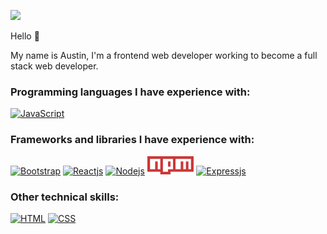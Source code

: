 ![](https://komarev.com/ghpvc/?username=austincomstock)

Hello 👋

My name is Austin, I'm a frontend web developer working to become a full stack web developer. 

<h3>Programming languages I have experience with:</h3>

<a target="_blank" rel="noopener noreferrer nofollow" 
href="https://developer.mozilla.org/en-US/docs/Web/JavaScript"><img src="http://3con14.biz/code/_data/js/intro/js-logo.png" alt="JavaScript" height="43" style="max-width: 100%;"></a>



<h3>Frameworks and libraries I have experience with:</h3>

<a target="_blank" rel="noopener noreferrer nofollow" href="https://commons.wikimedia.org/wiki/File:Bootstrap_logo.svg"><img src="https://upload.wikimedia.org/wikipedia/commons/b/b2/Bootstrap_logo.svg" alt="Bootstrap" height="45" style="max-width: 100%;"></a>
<a target="_blank" rel="noopener noreferrer nofollow" href="https://camo.githubusercontent.com/a5e7bb7952ecdf23aec1c2ecfd3cd9464b4e186640fd049a2d258c1ce21d40fe/68747470733a2f2f6272616e64736c6f676f732e636f6d2f77702d636f6e74656e742f75706c6f6164732f696d616765732f6c617267652f72656163742d6c6f676f2e706e67"><img src="https://raw.githubusercontent.com/jalbertsr/logo-badge-images/master/img/react_logo.png" alt="Reactjs" height="62" style="max-width: 100%;"></a>
<a target="_blank" rel="noopener noreferrer nofollow"
href="https://nodejs.org/en/"><img src="https://camo.githubusercontent.com/720ed473d178f9380291709d2223860ade4f3c7bc368e3fea1ad057b8dc9c6f5/68747470733a2f2f6e6f64656a732e6f72672f7374617469632f696d616765732f6c6f676f2d6c696768742e737667" alt="Nodejs" height="50" style="max-width: 100%;"></a>
<a target="_blank" rel="noopener noreferrer nofollow"
href="https://www.npmjs.com/"><img src="https://github.com/MarioTerron/logo-images/blob/master/logos/npm.png" alt="NPM" height="29" style="max-width: 100%;"></a>
<a target="_blank" rel="noopener noreferrer nofollow" href="https://camo.githubusercontent.com/a5e7bb7952ecdf23aec1c2ecfd3cd9464b4e186640fd049a2d258c1ce21d40fe/68747470733a2f2f6272616e64736c6f676f732e636f6d2f77702d636f6e74656e742f75706c6f6164732f696d616765732f6c617267652f72656163742d6c6f676f2e706e67](http://expressjs.com/)"><img src="https://github.com/MarioTerron/logo-images/blob/master/logos/expressjs.png" alt="Expressjs" height="35" style="max-width: 100%;"></a>


<h3>Other technical skills:</h3>

<a target="_blank" rel="noopener noreferrer nofollow" href="https://camo.githubusercontent.com/309bd1d3bd253dff456421a439882e5189b95a839120f0555d7172ff277e99c3/68747470733a2f2f75706c6f61642e77696b696d656469612e6f72672f77696b6970656469612f636f6d6d6f6e732f7468756d622f362f36312f48544d4c355f6c6f676f5f616e645f776f72646d61726b2e7376672f35313270782d48544d4c355f6c6f676f5f616e645f776f72646d61726b2e7376672e706e67"><img src="https://camo.githubusercontent.com/309bd1d3bd253dff456421a439882e5189b95a839120f0555d7172ff277e99c3/68747470733a2f2f75706c6f61642e77696b696d656469612e6f72672f77696b6970656469612f636f6d6d6f6e732f7468756d622f362f36312f48544d4c355f6c6f676f5f616e645f776f72646d61726b2e7376672f35313270782d48544d4c355f6c6f676f5f616e645f776f72646d61726b2e7376672e706e67" alt="HTML" height="53" style="max-width: 100%;"></a>
<a target="_blank" rel="noopener noreferrer nofollow" href="https://camo.githubusercontent.com/de7ef10ed70510b370642f55ddb78e3fb9cd71f38e58ae77780adb981019aeb0/68747470733a2f2f75706c6f61642e77696b696d656469612e6f72672f77696b6970656469612f636f6d6d6f6e732f7468756d622f332f33642f4353532e332e7376672f3132303070782d4353532e332e7376672e706e67"><img src="https://camo.githubusercontent.com/de7ef10ed70510b370642f55ddb78e3fb9cd71f38e58ae77780adb981019aeb0/68747470733a2f2f75706c6f61642e77696b696d656469612e6f72672f77696b6970656469612f636f6d6d6f6e732f7468756d622f332f33642f4353532e332e7376672f3132303070782d4353532e332e7376672e706e67" alt="CSS" height="53" style="max-width: 100%;"></a>

  
<!---
austincomstock/austincomstock is a ✨ special ✨ repository because its `README.md` (this file) appears on your GitHub profile.
You can click the Preview link to take a look at your changes.
--->
